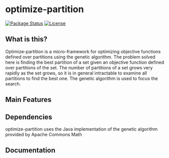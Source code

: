 # optimize-partition
[![Package Status](https://img.shields.io/badge/status-experimental-yellow)](https://github.com/psteitz/optimize-partition)
[![License](https://img.shields.io/badge/license-apache2-green)](https://github.com/psteitz/greppy/blob/main/LICENSE)

## What is this?
Optimize-partition is a micro-framework for optimizing objective functions defined over partitions using the genetic algorithm.
The problem solved here is finding the best partition of a set given an objective function defined over partitions of the set.
The number of partitions of a set grows very rapidly as the set grows, so it is in general intractable to examine all
partitions to find the best one.  The genetic algorithm is used to focus the search.

## Main Features

## Dependencies
optimize-partition uses the Java implementation of the genetic algorithm provided by Apache Commons Math

## Documentation


 
